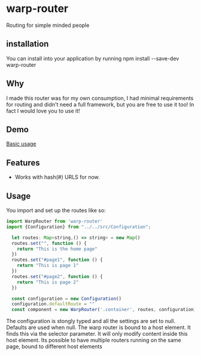 # warp-router

Routing for simple minded people

## installation
You can install into your application by running 
npm install --save-dev warp-router

## Why

I made this router was for my own consumption, I had minimal requirements for routing and didn't need a full framework, but you are free to use it too! In fact I would love you to use it!

## Demo
  
  [Basic usage](https://quantumjs.github.io/warp-router/demo/typescriptImport/build)

## Features

* Works with hash(#) URLS for now.

## Usage

You import and set up the routes like so:

```js
import WarpRouter from 'warp-router'
import {Configuration} from "../../src/Configuration";

  let routes: Map<string,() => string> = new Map()
  routes.set("", function () {
    return "This is the home page"
  })
  routes.set("#page1", function () {
    return "This is page 1"
  })
  routes.set("#page2", function () {
    return "This is page 2"
  })

  const configuration = new Configuration()
  configuration.defaultRoute = ""
  const component = new WarpRouter('.container', routes, configuration)
```
The configuration is stongly typed and all the settings are set to null. Defaults are used when null. The warp router is bound to a 
host element. It finds this via the selector parameter. It will only modify content inside this host element. Its possible to have multiple 
 routers running on the same page, bound to different host elements


